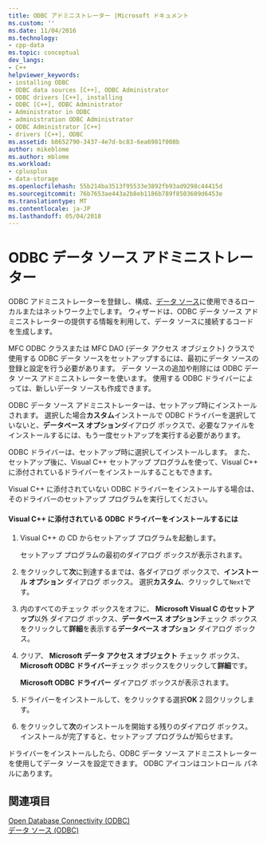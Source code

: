 ```yaml
---
title: ODBC アドミニストレーター |Microsoft ドキュメント
ms.custom: ''
ms.date: 11/04/2016
ms.technology:
- cpp-data
ms.topic: conceptual
dev_langs:
- C++
helpviewer_keywords:
- installing ODBC
- ODBC data sources [C++], ODBC Administrator
- ODBC drivers [C++], installing
- ODBC [C++], ODBC Administrator
- Administrator in ODBC
- administration ODBC Administrator
- ODBC Administrator [C++]
- drivers [C++], ODBC
ms.assetid: b8652790-3437-4e7d-bc83-6ea6981f008b
author: mikeblome
ms.author: mblome
ms.workload:
- cplusplus
- data-storage
ms.openlocfilehash: 55b214ba3513f95533e3892fb93ad9298c44415d
ms.sourcegitcommit: 76b7653ae443a2b8eb1186b789f8503609d6453e
ms.translationtype: MT
ms.contentlocale: ja-JP
ms.lasthandoff: 05/04/2018
---
```

# <a name="odbc-administrator"></a>ODBC データ ソース アドミニストレーター
ODBC アドミニストレーターを登録し、構成、[データ ソース](../../data/odbc/data-source-odbc.md)に使用できるローカルまたはネットワーク上でします。 ウィザードは、ODBC データ ソース アドミニストレーターの提供する情報を利用して、データ ソースに接続するコードを生成します。  
  
 MFC ODBC クラスまたは MFC DAO (データ アクセス オブジェクト) クラスで使用する ODBC データ ソースをセットアップするには、最初にデータ ソースの登録と設定を行う必要があります。 データ ソースの追加や削除には ODBC データ ソース アドミニストレーターを使います。 使用する ODBC ドライバーによっては、新しいデータ ソースも作成できます。  
  
 ODBC データ ソース アドミニストレーターは、セットアップ時にインストールされます。 選択した場合**カスタム**インストールで ODBC ドライバーを選択していないと、**データベース オプション**ダイアログ ボックスで、必要なファイルをインストールするには、もう一度セットアップを実行する必要があります。  
  
 ODBC ドライバーは、セットアップ時に選択してインストールします。 また、セットアップ後に、Visual C++ セットアップ プログラムを使って、Visual C++ に添付されているドライバーをインストールすることもできます。  
  
 Visual C++ に添付されていない ODBC ドライバーをインストールする場合は、そのドライバーのセットアップ プログラムを実行してください。  
  
#### <a name="to-install-odbc-drivers-that-ship-with-visual-c"></a>Visual C++ に添付されている ODBC ドライバーをインストールするには  
  
1.  Visual C++ の CD からセットアップ プログラムを起動します。  
  
     セットアップ プログラムの最初のダイアログ ボックスが表示されます。  
  
2.  をクリックして**次**に到達するまでは、各ダイアログ ボックスで、**インストール オプション** ダイアログ ボックス。 選択**カスタム**、クリックして`Next`です。  
  
3.  内のすべてのチェック ボックスをオフに、 **Microsoft Visual C のセットアップ**以外 ダイアログ ボックス、**データベース オプション**チェック ボックスをクリックして**詳細**を表示する**データベース オプション** ダイアログ ボックス。  
  
4.  クリア、 **Microsoft データ アクセス オブジェクト** チェック ボックス、 **Microsoft ODBC ドライバー**チェック ボックスをクリックして**詳細**です。  
  
     **Microsoft ODBC ドライバー**  ダイアログ ボックスが表示されます。  
  
5.  ドライバーをインストールして、をクリックする選択**OK** 2 回クリックします。  
  
6.  をクリックして**次**のインストールを開始する残りのダイアログ ボックス。 インストールが完了すると、セットアップ プログラムが知らせます。  
  
 ドライバーをインストールしたら、ODBC データ ソース アドミニストレーターを使用してデータ ソースを設定できます。 ODBC アイコンはコントロール パネルにあります。  
  
## <a name="see-also"></a>関連項目  
 [Open Database Connectivity (ODBC)](../../data/odbc/open-database-connectivity-odbc.md)   
 [データ ソース (ODBC)](../../data/odbc/data-source-odbc.md)